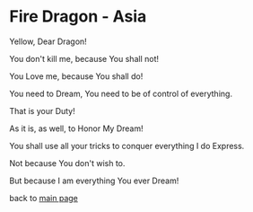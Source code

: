 # Fire Dragon - Asia

Yellow, Dear Dragon!

You don't kill me, because You shall not!

You Love me, because You shall do!

You need to Dream, You need to be of control of everything.

That is your Duty!

As it is, as well, to Honor My Dream!

You shall use all your tricks to conquer everything I do Express.

Not because You don't wish to.

But because I am everything You ever Dream!

back to [main page](../README.md)
